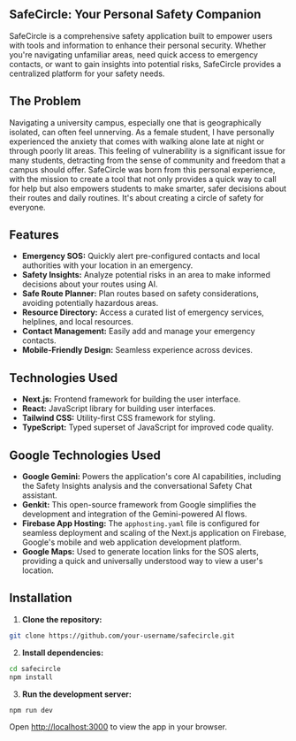 ## SafeCircle: Your Personal Safety Companion

SafeCircle is a comprehensive safety application built to empower users with tools and information to enhance their personal security. Whether you're navigating unfamiliar areas, need quick access to emergency contacts, or want to gain insights into potential risks, SafeCircle provides a centralized platform for your safety needs.

## The Problem

Navigating a university campus, especially one that is geographically isolated, can often feel unnerving. As a female student, I have personally experienced the anxiety that comes with walking alone late at night or through poorly lit areas. This feeling of vulnerability is a significant issue for many students, detracting from the sense of community and freedom that a campus should offer. SafeCircle was born from this personal experience, with the mission to create a tool that not only provides a quick way to call for help but also empowers students to make smarter, safer decisions about their routes and daily routines. It's about creating a circle of safety for everyone.

## Features

- **Emergency SOS:** Quickly alert pre-configured contacts and local authorities with your location in an emergency.
- **Safety Insights:** Analyze potential risks in an area to make informed decisions about your routes using AI.
- **Safe Route Planner:** Plan routes based on safety considerations, avoiding potentially hazardous areas.
- **Resource Directory:** Access a curated list of emergency services, helplines, and local resources.
- **Contact Management:** Easily add and manage your emergency contacts.
- **Mobile-Friendly Design:** Seamless experience across devices.

## Technologies Used

- **Next.js:** Frontend framework for building the user interface.
- **React:** JavaScript library for building user interfaces.
- **Tailwind CSS:** Utility-first CSS framework for styling.
- **TypeScript:** Typed superset of JavaScript for improved code quality.

## Google Technologies Used

- **Google Gemini:** Powers the application's core AI capabilities, including the Safety Insights analysis and the conversational Safety Chat assistant.
- **Genkit:** This open-source framework from Google simplifies the development and integration of the Gemini-powered AI flows.
- **Firebase App Hosting:** The `apphosting.yaml` file is configured for seamless deployment and scaling of the Next.js application on Firebase, Google's mobile and web application development platform.
- **Google Maps:** Used to generate location links for the SOS alerts, providing a quick and universally understood way to view a user's location.

## Installation

1. **Clone the repository:**
```bash
git clone https://github.com/your-username/safecircle.git
```
2. **Install dependencies:**
```bash
cd safecircle
npm install
```
3. **Run the development server:**
```bash
npm run dev
```
Open [http://localhost:3000](http://localhost:3000) to view the app in your browser.
